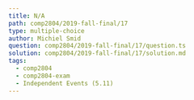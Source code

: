```yaml
---
title: N/A
path: comp2804/2019-fall-final/17
type: multiple-choice
author: Michiel Smid
question: comp2804/2019-fall-final/17/question.ts
solution: comp2804/2019-fall-final/17/solution.md
tags:
  - comp2804
  - comp2804-exam
  - Independent Events (5.11)
---
```


